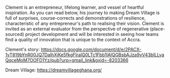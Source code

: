 Clement is an entrepreneur, lifelong learner, and vessel of heartful inspiration. As you can read below, his journey to making Dream Village is full of surprises, course-corrects and demonstrations of resilience, characteristic of any entrepreneur's path to realising their vision. Clement is invited as an external evaluator from the perspective of regenerative (place-sourced) project development and will be interested in seeing how teams find a quality of innovation that is unique to the context of Accra.

Clement's story: https://docs.google.com/document/d/e/2PACX-1vT819bYnR00JQ7DaIhXjKe5fkgFIralQ0LTc1Fbb1lAlQGBsbAJza9vV43bILLyaQqceMoM7OOFD1Yz/pub?urp=gmail_link&gxid=-8203366

Dream Village: https://dreamvillageghana.org/
